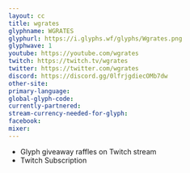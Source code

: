```yaml
---
layout: cc
title: wgrates
glyphname: WGRATES
glyphurl: https://i.glyphs.wf/glyphs/Wgrates.png
glyphwave: 1
youtube: https://youtube.com/wgrates
twitch: https://twitch.tv/wgrates
twitter: https://twitter.com/wgrates
discord: https://discord.gg/0lfrjgdiecOMb7dw
other-site: 
primary-language: 
global-glyph-code: 
currently-partnered: 
stream-currency-needed-for-glyph: 
facebook: 
mixer: 
---
```

* Glyph giveaway raffles on Twitch stream
* Twitch Subscription

